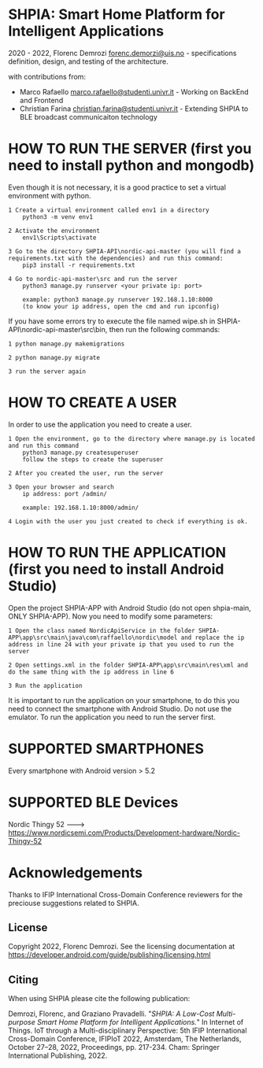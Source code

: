 SHPIA: Smart Home Platform for Intelligent Applications
==================================================================

2020 - 2022, Florenc Demrozi <forenc.demorzi@uis.no> - specifications definition, design, and testing of the architecture. 

with contributions from:
- Marco Rafaello <marco.rafaello@studenti.univr.it> - Working on BackEnd and Frontend
- Christian Farina <christian.farina@studenti.univr.it> - Extending SHPIA to BLE broadcast communicaiton technology

# HOW TO RUN THE SERVER (first you need to install python and mongodb) #

Even though it is not necessary, it is a good practice to set a virtual environment with python. 

	1 Create a virtual environment called env1 in a directory
		python3 -m venv env1

	2 Activate the environment
		env1\Scripts\activate

	3 Go to the directory SHPIA-API\nordic-api-master (you will find a requirements.txt with the dependencies) and run this command:
		pip3 install -r requirements.txt

	4 Go to nordic-api-master\src and run the server
		python3 manage.py runserver <your private ip: port>
		
		example: python3 manage.py runserver 192.168.1.10:8000
		(to know your ip address, open the cmd and run ipconfig)
		
If you have some errors try to execute the file named wipe.sh in SHPIA-API\nordic-api-master\src\bin, then run the following commands:
	
	1 python manage.py makemigrations

	2 python manage.py migrate

	3 run the server again
	 

# HOW TO CREATE A USER #

In order to use the application you need to create a user.

	1 Open the environment, go to the directory where manage.py is located and run this command 
		python3 manage.py createsuperuser
		follow the steps to create the superuser

	2 After you created the user, run the server
	
	3 Open your browser and search
		ip address: port /admin/
		
		example: 192.168.1.10:8000/admin/

	4 Login with the user you just created to check if everything is ok.
	

# HOW TO RUN THE APPLICATION (first you need to install Android Studio) #

Open the project SHPIA-APP with Android Studio (do not open shpia-main, ONLY SHPIA-APP). Now you need to modify some parameters:

	1 Open the class named NordicApiService in the folder SHPIA-APP\app\src\main\java\com\raffaello\nordic\model and replace the ip address in line 24 with your private ip that you used to run the server

	2 Open settings.xml in the folder SHPIA-APP\app\src\main\res\xml and do the same thing with the ip address in line 6 

	3 Run the application 

It is important to run the application on your smartphone, to do this you need to connect the smartphone with Android Studio. Do not use the emulator. To run the application you need to run the server first.


# SUPPORTED SMARTPHONES #
Every smartphone with Android version > 5.2

# SUPPORTED BLE Devices #
Nordic Thingy 52 ---> https://www.nordicsemi.com/Products/Development-hardware/Nordic-Thingy-52


# Acknowledgements #
Thanks to IFIP International Cross-Domain Conference reviewers for the preciouse suggestions related to SHPIA.

License
-------
Copyright 2022, Florenc Demrozi.
See the licensing documentation at https://developer.android.com/guide/publishing/licensing.html

Citing
-------------
When using SHPIA please cite the following publication:

Demrozi, Florenc, and Graziano Pravadelli. "_SHPIA: A Low-Cost Multi-purpose Smart Home Platform for Intelligent Applications._" In Internet of Things. IoT through a Multi-disciplinary Perspective: 5th IFIP International Cross-Domain Conference, IFIPIoT 2022, Amsterdam, The Netherlands, October 27–28, 2022, Proceedings, pp. 217-234. Cham: Springer International Publishing, 2022.
